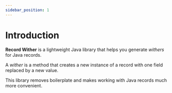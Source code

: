 ```yaml
---
sidebar_position: 1
---
```


# Introduction

**Record Wither** is a lightweight Java library that helps you generate *withers* for Java records.

A *wither* is a method that creates a new instance of a record with one field replaced by a new value.

This library removes boilerplate and makes working with Java records much more convenient.

